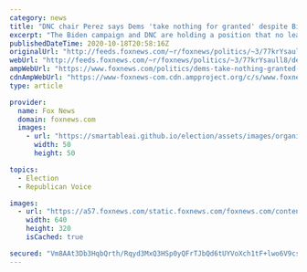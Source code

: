 ```yaml
---
category: news
title: "DNC chair Perez says Dems 'take nothing for granted' despite Biden's lead in polls"
excerpt: "The Biden campaign and DNC are holding a position that no lead is stable or consistent, even if polling has shown otherwise."
publishedDateTime: 2020-10-18T20:58:16Z
originalUrl: "http://feeds.foxnews.com/~r/foxnews/politics/~3/77krYsaull8/dems-take-nothing-granted-despite-bidens-lead-polls"
webUrl: "http://feeds.foxnews.com/~r/foxnews/politics/~3/77krYsaull8/dems-take-nothing-granted-despite-bidens-lead-polls"
ampWebUrl: "https://www.foxnews.com/politics/dems-take-nothing-granted-despite-bidens-lead-polls.amp"
cdnAmpWebUrl: "https://www-foxnews-com.cdn.ampproject.org/c/s/www.foxnews.com/politics/dems-take-nothing-granted-despite-bidens-lead-polls.amp"
type: article

provider:
  name: Fox News
  domain: foxnews.com
  images:
    - url: "https://smartableai.github.io/election/assets/images/organizations/foxnews.com-50x50.jpg"
      width: 50
      height: 50

topics:
  - Election
  - Republican Voice

images:
  - url: "https://a57.foxnews.com/static.foxnews.com/foxnews.com/content/uploads/2020/07/640/320/6d40902d-AP20202668742629.jpg?ve=1&tl=1"
    width: 640
    height: 320
    isCached: true

secured: "Vm8AAt3Db3HqbQrth/Rqyd3MxQ3HSp0yQFrTJbQd6tUYVoXch1tF+lwo6V9cse/4ChLrojpqTiBM6FBCrqRss5Rdh5XW9w4Xkd6JW6qTG5HHwN99DW/BFggjmpNrtul4nk3b1ZOlfP3sLH+cVZ9kNIhpMpQZpCvfUX6/7TlFxAeNNufG3V41O5Gzbjj0tGSQCv7pUlLYOjGxm8XXeAjH8ftCmcbG4UQkTsDOhUyAbPqzLBR3F0c6zHnzN/Ykcp3RNd8HVqdEqPHlwLJALPToz8GnuOwtvoZfEXbq1x4Cj4YeFt7rPaoKdXdI0UA15lmPamn+aEl36MLBfu9s5sAujmdUUxGXB7Qq2z8/gt5Il4c=;vSvxnu++bk/tDL/E1SdkXw=="
---
```


